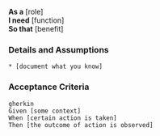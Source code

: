 **As a** [role]  
**I need** [function]  
**So that** [benefit]  

### Details and Assumptions

    * [document what you know]      

### Acceptance Criteria

    gherkin 
    Given [some context]
    When [certain action is taken]
    Then [the outcome of action is observed]
